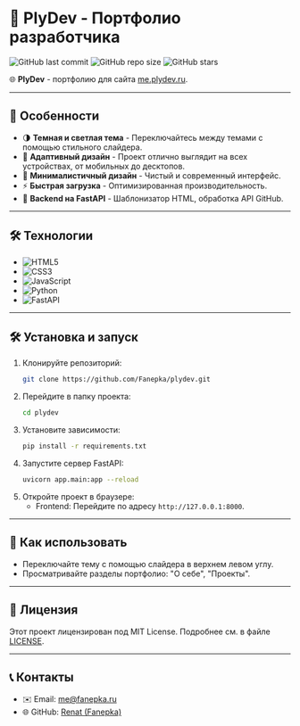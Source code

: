 
# 🎨 PlyDev - Портфолио разработчика

![GitHub last commit](https://img.shields.io/github/last-commit/Fanepka/plydev?color=blue&logo=github)
![GitHub repo size](https://img.shields.io/github/repo-size/Fanepka/plydev?color=green&logo=github)
![GitHub stars](https://img.shields.io/github/stars/Fanepka/plydev?color=yellow&logo=github)

🌐 **PlyDev** - портфолию для сайта [me.plydev.ru](https://me.plydev.ru).

---

## 🚀 Особенности

- 🌗 **Темная и светлая тема** - Переключайтесь между темами с помощью стильного слайдера.
- 📱 **Адаптивный дизайн** - Проект отлично выглядит на всех устройствах, от мобильных до десктопов.
- 🎨 **Минималистичный дизайн** - Чистый и современный интерфейс.
- ⚡ **Быстрая загрузка** - Оптимизированная производительность.
- 🐍 **Backend на FastAPI** - Шаблонизатор HTML, обработка API GitHub.

---

## 🛠️ Технологии

- ![HTML5](https://img.shields.io/badge/-HTML5-E34F26?logo=html5&logoColor=white)
- ![CSS3](https://img.shields.io/badge/-CSS3-1572B6?logo=css3&logoColor=white)
- ![JavaScript](https://img.shields.io/badge/-JavaScript-F7DF1E?logo=javascript&logoColor=black)
- ![Python](https://img.shields.io/badge/-Python-3776AB?logo=python&logoColor=white)
- ![FastAPI](https://img.shields.io/badge/-FastAPI-009688?logo=fastapi&logoColor=white)

---

## 🛠️ Установка и запуск

1. Клонируйте репозиторий:
   ```bash
   git clone https://github.com/Fanepka/plydev.git
   ```
2. Перейдите в папку проекта:
   ```bash
   cd plydev
   ```
3. Установите зависимости:
   ```bash
   pip install -r requirements.txt
   ```
4. Запустите сервер FastAPI:
   ```bash
   uvicorn app.main:app --reload
   ```
5. Откройте проект в браузере:
   - Frontend: Перейдите по адресу `http://127.0.0.1:8000`.

---

## 🎯 Как использовать

- Переключайте тему с помощью слайдера в верхнем левом углу.
- Просматривайте разделы портфолио: "О себе", "Проекты".

---

## 📜 Лицензия

Этот проект лицензирован под MIT License. Подробнее см. в файле [LICENSE](LICENSE).

---

## 📞 Контакты

- ✉️ Email: me@fanepka.ru
- 🌐 GitHub: [Renat (Fanepka)](https://github.com/fanepka)
